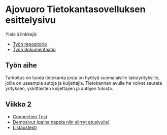 # Ajovuoro Tietokantasovelluksen esittelysivu

Yleisiä linkkejä:

* [Työn repositorio](https://github.com/hosseinbahmanpour/tsoha)
* [Työn dokumentaatio](https://github.com/hosseinbahmanpour/tsoha/tree/master/doc)

## Työn aihe

 Tarkoitus on luoda tietokanta josta on hyötyä suomalaisille taksiyrityksille, joilla on useampia autoja ja kuljettajia. Tietokannan avulle he voivat seurata yrityksen, yskittäisten kuljettajien ja autojen tulosta.

## Viikko 2

* [Connection Test](http://t-xbax.users.cs.helsinki.fi/ConnectionTest/)
* [Demosivut (paina nappia niin siirryt etusivulle)](http://t-xbax.users.cs.helsinki.fi/taksidb/html-demo/kirjautuminendemo.html)
* [Listaustesti](https://github.com/hosseinbahmanpour/tsoha/blob/master/src/java/Tietokanta/Listaustesti.java)


